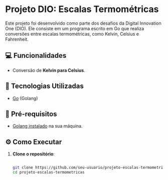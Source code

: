 # Projeto DIO: Escalas Termométricas

Este projeto foi desenvolvido como parte dos desafios da Digital Innovation One (DIO). Ele consiste em um programa escrito em Go que realiza conversões entre escalas termométricas, como Kelvin, Celsius e Fahrenheit.

## 💻 Funcionalidades

- Conversão de **Kelvin para Celsius**.

## 🚀 Tecnologias Utilizadas

- [Go](https://go.dev/) (Golang)

## 📝 Pré-requisitos

- [Golang instalado](https://go.dev/doc/install) na sua máquina.

## ⚙️ Como Executar

1. **Clone o repositório**:
   ```bash
   
   git clone https://github.com/seu-usuario/projeto-escalas-termometricas.git
   cd projeto-escalas-termometricas

